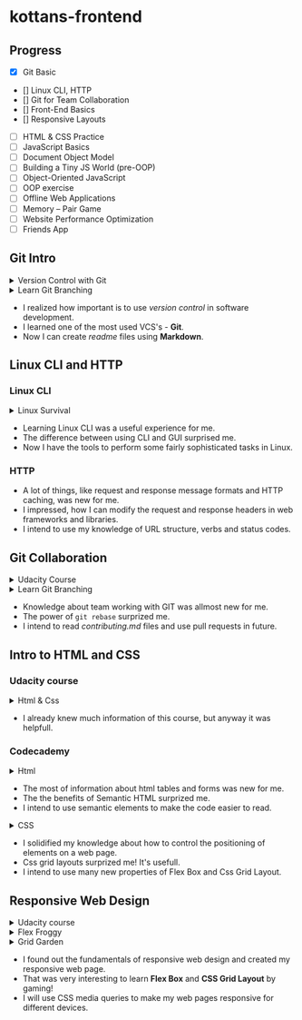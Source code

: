 # kottans-frontend

## Progress

-   [x] Git Basic
-   [] Linux CLI, HTTP
-   [] Git for Team Collaboration
-   [] Front-End Basics
-   [] Responsive Layouts
-   [ ] HTML & CSS Practice
-   [ ] JavaScript Basics
-   [ ] Document Object Model
-   [ ] Building a Tiny JS World (pre-OOP)
-   [ ] Object-Oriented JavaScript
-   [ ] OOP exercise
-   [ ] Offline Web Applications
-   [ ] Memory – Pair Game
-   [ ] Website Performance Optimization
-   [ ] Friends App

## Git Intro

<details>
    <summary>Version Control with Git</summary>
    <img src="Git Basic/1.png">
</details>

<details>
    <summary>Learn Git Branching</summary>
    <img src="Git Basic/2.png">
    <img src="Git Basic/3.png">
</details>

-   I realized how important is to use _version control_ in software development.
-   I learned one of the most used VCS's - **Git**.
-   Now I can create _readme_ files using **Markdown**.

## Linux CLI and HTTP

### Linux CLI

<details>
    <summary>Linux Survival</summary>
    <img src="#">
</details>

-   Learning Linux CLI was a useful experience for me.
-   The difference between using CLI and GUI surprised me.
-   Now I have the tools to perform some fairly sophisticated tasks in Linux.

### HTTP

-   A lot of things, like request and response message formats and HTTP caching, was new for me.
-   I impressed, how I can modify the request and response headers in web frameworks and libraries.
-   I intend to use my knowledge of URL structure, verbs and status codes.

## Git Collaboration

<details>
    <summary>Udacity Course</summary>
    <img src="#">
</details>

<details>
    <summary>Learn Git Branching</summary>
    <img src="#">
</details>

-   Knowledge about team working with GIT was allmost new for me.
-   The power of `git rebase` surprized me.
-   I intend to read _contributing.md_ files and use pull requests in future.

## Intro to HTML and CSS

### Udacity course

<details>
    <summary>Html & Css</summary>
    <img src="#">
</details>

-   I already knew much information of this course, but anyway it was helpfull.

### Codecademy

<details>
    <summary>Html</summary>
    <img src="#">
</details>

-   The most of information about html tables and forms was new for me.
-   The the benefits of Semantic HTML surprized me.
-   I intend to use semantic elements to make the code easier to read.

<details>
    <summary>CSS</summary>
    <img src="#">
</details>

-   I solidified my knowledge about how to control the positioning of elements on a web page.
-   Css grid layouts surprized me! It's usefull.
-   I intend to use many new properties of Flex Box and Css Grid Layout.

## Responsive Web Design

<details>
    <summary>Udacity course</summary>
    <img src="#">
</details>

<details>
    <summary>Flex Froggy</summary>
    <img src="#">
</details>

<details>
    <summary>Grid Garden</summary>
    <img src="#">
</details>

-   I found out the fundamentals of responsive web design and created my responsive web page.
-   That was very interesting to learn **Flex Box** and **CSS Grid Layout** by gaming!
-   I will use CSS media queries to make my web pages responsive for different devices.

##

